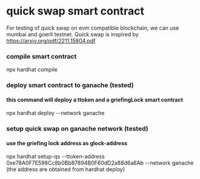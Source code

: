 # quick swap smart contract

For testing of quick swap on evm compatible blockchain, we can use mumbai and goerli testnet. Quick swap is inspired by https://arxiv.org/pdf/2211.15804.pdf  

### compile smart contract
npx hardhat compile

### deploy smart contract to ganache (tested)
#### this command will deploy a ttoken and a griefingLock smart contract
npx hardhat deploy --network ganache

### setup quick swap on ganache network (tested)
#### use the griefing lock address as glock-address
npx hardhat setup-qs --ttoken-address 0xe78A0F7E598Cc8b0Bb87894B0F60dD2a88d6a8Ab --network ganache
(the address are obtained from hardhat deploy)

